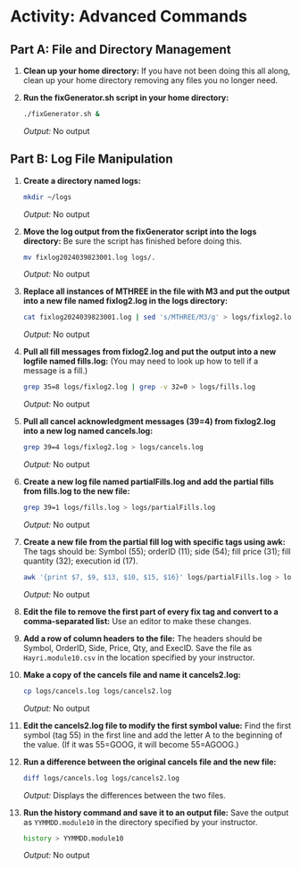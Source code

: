 # Activity: Advanced Commands

## Part A: File and Directory Management

1. **Clean up your home directory:**
    If you have not been doing this all along, clean up your home directory removing any files you no longer need.

2. **Run the fixGenerator.sh script in your home directory:**
    ```bash
    ./fixGenerator.sh &
    ```
    _Output:_
    No output

## Part B: Log File Manipulation

1. **Create a directory named logs:**
    ```bash
    mkdir ~/logs 
    ```
    _Output:_
    No output

2. **Move the log output from the fixGenerator script into the logs directory:**
    Be sure the script has finished before doing this.
    ```bash
    mv fixlog2024039823001.log logs/.
    ```
    _Output:_
    No output

3. **Replace all instances of MTHREE in the file with M3 and put the output into a new file named fixlog2.log in the logs directory:**
    ```bash
    cat fixlog2024039823001.log | sed 's/MTHREE/M3/g' > logs/fixlog2.log
    ```
    _Output:_
    No output

4. **Pull all fill messages from fixlog2.log and put the output into a new logfile named fills.log:**
    (You may need to look up how to tell if a message is a fill.)
    ```bash
    grep 35=8 logs/fixlog2.log | grep -v 32=0 > logs/fills.log
    ```
    _Output:_
    No output

5. **Pull all cancel acknowledgment messages (39=4) from fixlog2.log into a new log named cancels.log:**
    ```bash
    grep 39=4 logs/fixlog2.log > logs/cancels.log
    ```
    _Output:_
    No output

6. **Create a new log file named partialFills.log and add the partial fills from fills.log to the new file:**
    ```bash
    grep 39=1 logs/fills.log > logs/partialFills.log
    ```
    _Output:_
    No output

7. **Create a new file from the partial fill log with specific tags using awk:**
    The tags should be: Symbol (55); orderID (11); side (54); fill price (31); fill quantity (32); execution id (17).
    ```bash
    awk '{print $7, $9, $13, $10, $15, $16}' logs/partialFills.log > logs/parsedPartialFills.log
    ```
    _Output:_
    No output

8. **Edit the file to remove the first part of every fix tag and convert to a comma-separated list:**
    Use an editor to make these changes.

9. **Add a row of column headers to the file:**
    The headers should be Symbol, OrderID, Side, Price, Qty, and ExecID.
    Save the file as `Hayri.module10.csv` in the location specified by your instructor.

10. **Make a copy of the cancels file and name it cancels2.log:**
    ```bash
    cp logs/cancels.log logs/cancels2.log 
    ```
    _Output:_
    No output

11. **Edit the cancels2.log file to modify the first symbol value:**
    Find the first symbol (tag 55) in the first line and add the letter A to the beginning of the value.
    (If it was 55=GOOG, it will become 55=AGOOG.)

12. **Run a difference between the original cancels file and the new file:**
    ```bash
    diff logs/cancels.log logs/cancels2.log 
    ```
    _Output:_
    Displays the differences between the two files.

13. **Run the history command and save it to an output file:**
    Save the output as `YYMMDD.module10` in the directory specified by your instructor.
    ```bash
    history > YYMMDD.module10
    ```
    _Output:_
    No output

